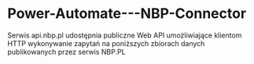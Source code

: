 # Power-Automate---NBP-Connector
Serwis api.nbp.pl udostępnia publiczne Web API umożliwiające klientom HTTP wykonywanie zapytań na poniższych zbiorach danych publikowanych przez serwis NBP.PL
